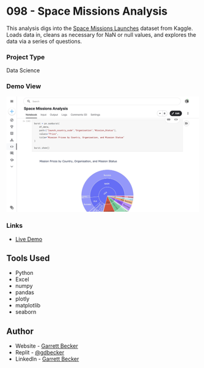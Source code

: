 # 098 - Space Missions Analysis

This analysis digs into the [Space Missions Launches](https://www.kaggle.com/datasets/sefercanapaydn/mission-launches) dataset from Kaggle. Loads data in, cleans as necessary for NaN or null values, and explores the data via a series of questions.

### Project Type

Data Science

### Demo View

![](./098-space-missions-analysis.jpg)

### Links

- [Live Demo](https://www.kaggle.com/code/garrettbecker/space-missions-analysis/notebook)

## Tools Used

- Python
- Excel
- numpy
- pandas
- plotly
- matplotlib
- seaborn

## Author

- Website - [Garrett Becker]()
- Replit - [@gdbecker](https://replit.com/@gdbecker)
- LinkedIn - [Garrett Becker](https://www.linkedin.com/in/garrett-becker-923b4a106/)